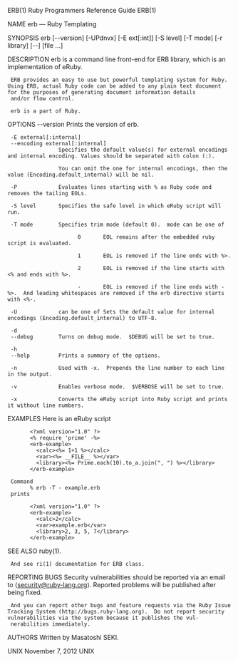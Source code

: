 ERB(1)                                                                                 Ruby Programmers Reference Guide                                                                                ERB(1)

NAME
     erb — Ruby Templating

SYNOPSIS
     erb [--version] [-UPdnvx] [-E ext[:int]] [-S level] [-T mode] [-r library] [--] [file ...]

DESCRIPTION
     erb is a command line front-end for ERB library, which is an implementation of eRuby.

     ERB provides an easy to use but powerful templating system for Ruby.  Using ERB, actual Ruby code can be added to any plain text document for the purposes of generating document information details
     and/or flow control.

     erb is a part of Ruby.

OPTIONS
     --version      Prints the version of erb.

     -E external[:internal]
     --encoding external[:internal]
                    Specifies the default value(s) for external encodings and internal encoding. Values should be separated with colon (:).

                    You can omit the one for internal encodings, then the value (Encoding.default_internal) will be nil.

     -P             Evaluates lines starting with % as Ruby code and removes the tailing EOLs.

     -S level       Specifies the safe level in which eRuby script will run.

     -T mode        Specifies trim mode (default 0).  mode can be one of

                          0       EOL remains after the embedded ruby script is evaluated.

                          1       EOL is removed if the line ends with %>.

                          2       EOL is removed if the line starts with <% and ends with %>.

                          -       EOL is removed if the line ends with -%>.  And leading whitespaces are removed if the erb directive starts with <%-.

     -U             can be one of Sets the default value for internal encodings (Encoding.default_internal) to UTF-8.

     -d
     --debug        Turns on debug mode.  $DEBUG will be set to true.

     -h
     --help         Prints a summary of the options.

     -n             Used with -x.  Prepends the line number to each line in the output.

     -v             Enables verbose mode.  $VERBOSE will be set to true.

     -x             Converts the eRuby script into Ruby script and prints it without line numbers.

EXAMPLES
     Here is an eRuby script

           <?xml version="1.0" ?>
           <% require 'prime' -%>
           <erb-example>
             <calc><%= 1+1 %></calc>
             <var><%= __FILE__ %></var>
             <library><%= Prime.each(10).to_a.join(", ") %></library>
           </erb-example>

     Command
           % erb -T - example.erb
     prints

           <?xml version="1.0" ?>
           <erb-example>
             <calc>2</calc>
             <var>example.erb</var>
             <library>2, 3, 5, 7</library>
           </erb-example>

SEE ALSO
     ruby(1).

     And see ri(1) documentation for ERB class.

REPORTING BUGS
     Security vulnerabilities should be reported via an email to ⟨security@ruby-lang.org⟩.  Reported problems will be published after being fixed.

     And you can report other bugs and feature requests via the Ruby Issue Tracking System (http://bugs.ruby-lang.org).  Do not report security vulnerabilities via the system because it publishes the vul‐
     nerabilities immediately.

AUTHORS
     Written by Masatoshi SEKI.

UNIX                                                                                           November 7, 2012                                                                                          UNIX

